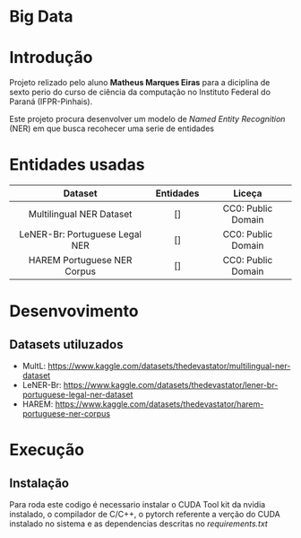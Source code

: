 # Big Data

# Introdução 
Projeto relizado pelo aluno **Matheus Marques Eiras** para a diciplina de sexto perio do curso de ciência da computação no Instituto Federal do Paraná (IFPR-Pinhais).

Este projeto procura desenvolver um modelo de *Named Entity Recognition* (NER) em que busca recohecer uma serie de entidades

# Entidades usadas 
| Dataset                        | Entidades | Liceça
| :----------------------------: | :------:  | :------: |
| Multilingual NER Dataset       | []        | CC0: Public Domain
| LeNER-Br: Portuguese Legal NER | []        | CC0: Public Domain
| HAREM Portuguese NER Corpus    | []        | CC0: Public Domain

# Desenvovimento

## Datasets utiluzados
- MultL: https://www.kaggle.com/datasets/thedevastator/multilingual-ner-dataset
- LeNER-Br: https://www.kaggle.com/datasets/thedevastator/lener-br-portuguese-legal-ner-dataset
- HAREM: https://www.kaggle.com/datasets/thedevastator/harem-portuguese-ner-corpus

# Execução

## Instalação 

Para roda este codigo é necessario instalar o CUDA Tool kit da nvidia instalado, o compilador de C/C++, o pytorch referente a verção do CUDA instalado no sistema e as dependencias descritas no *requirements.txt* 